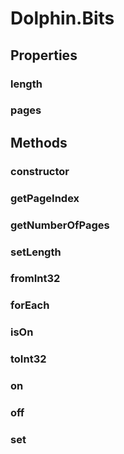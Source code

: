 # Dolphin.Bits

## Properties

### length

### pages

## Methods

### constructor

###  getPageIndex

###  getNumberOfPages

###  setLength

### fromInt32

### forEach

### isOn

### toInt32

### on

### off

### set